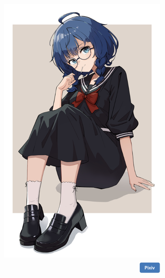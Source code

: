 ![老八](Cplusplus17/Pic/老八.jpg)

<p align="right">
  <a href="https://www.pixiv.net/artworks/121573531" target="_blank" style="text-decoration: none;">
    <span style="display: inline-block; padding: 8px 16px; background-color: #4579B8; color: white; border-radius: 5px; font-weight: bold; margin-left: 10px;">Pixiv</span>
  </a>
</p>